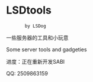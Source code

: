# LSDtools
           by LSDog

一些服务器的工具和小玩意

Some server tools and gadgeties

进度：正在重新开发SABI

QQ: 2509863159
